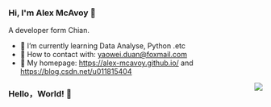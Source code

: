 ### Hi, I'm Alex McAvoy 👋

A developer form Chian.

- :orange_book: I’m currently learning Data Analyse, Python .etc
- 💬 How to contact with: yaowei.duan@foxmail.com
- 🌱 My homepage: https://alex-mcavoy.github.io/ and https://blog.csdn.net/u011815404

<!--
**Alex-McAvoy/Alex-McAvoy** is a ✨ _special_ ✨ repository because its `README.md` (this file) appears on your GitHub profile.

Here are some ideas to get you started:

- 🔭 I’m currently working on ...
- 👯 I’m looking to collaborate on ...
- 🤔 I’m looking for help with ...
- 📫 How to reach me: ...
- 😄 Pronouns: ...
- ⚡ Fun fact: ...
- :hammer: Creator of applications and frameworks
- :ram: Founder the ObjCCN
- :meat_on_bone: Meat lover
-->

<img align="right" src="https://github-readme-stats.vercel.app/api?username=Alex-McAvoy&show_icons=true&icon_color=CE1D2D&text_color=718096&bg_color=ffffff&hide_title=true" />

### Hello，World! 👋


